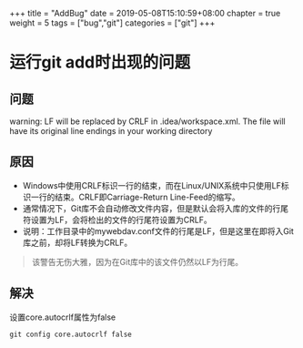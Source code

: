 +++
title = "AddBug"
date = 2019-05-08T15:10:59+08:00
chapter = true
weight = 5
tags =  ["bug","git"]
categories =  ["git"]
+++

# 运行git add时出现的问题
## 问题
warning: LF will be replaced by CRLF in .idea/workspace.xml.
The file will have its original line endings in your working directory
## 原因
- Windows中使用CRLF标识一行的结束，而在Linux/UNIX系统中只使用LF标识一行的结束。CRLF即Carriage-Return Line-Feed的缩写。
- 通常情况下，Git库不会自动修改文件内容，但是默认会将入库的文件的行尾符设置为LF，会将检出的文件的行尾符设置为CRLF。
- 说明：工作目录中的mywebdav.conf文件的行尾是LF，但是这里在即将入Git库之前，却将LF转换为CRLF。
> 该警告无伤大雅，因为在Git库中的该文件仍然以LF为行尾。
## 解决
设置core.autocrlf属性为false
~~~
git config core.autocrlf false
~~~

